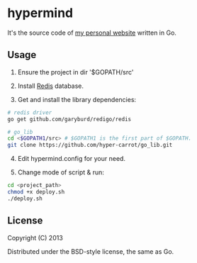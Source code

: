 # hypermind

It's the source code of [my personal website](http://hypermind.com.cn) written in Go.

## Usage

1.  Ensure the project in dir '$GOPATH/src'

2.  Install [Redis](http://redis.io/) database.

3.  Get and install the library dependencies:

```bash
# redis driver
go get github.com/garyburd/redigo/redis

# go_lib
cd <$GOPATH1/src> # $GOPATH1 is the first part of $GOPATH.
git clone https://github.com/hyper-carrot/go_lib.git
```
4.  Edit hypermind.config for your need.

5.  Change mode of script & run:

```bash
cd <project_path>
chmod +x deploy.sh
./deploy.sh
```

## License
 
Copyright (C) 2013

Distributed under the BSD-style license, the same as Go.

